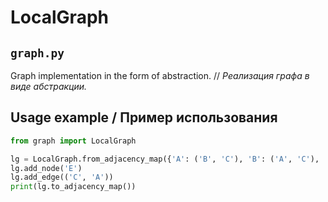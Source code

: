 # LocalGraph

## `graph.py`
Graph implementation in the form of abstraction.
//
_Реализация графа в виде абстракции._


## Usage example / Пример использования

```python
from graph import LocalGraph

lg = LocalGraph.from_adjacency_map({'A': ('B', 'C'), 'B': ('A', 'C'), 'C': ('A', 'B')})
lg.add_node('E')
lg.add_edge(('C', 'A'))
print(lg.to_adjacency_map())
```
